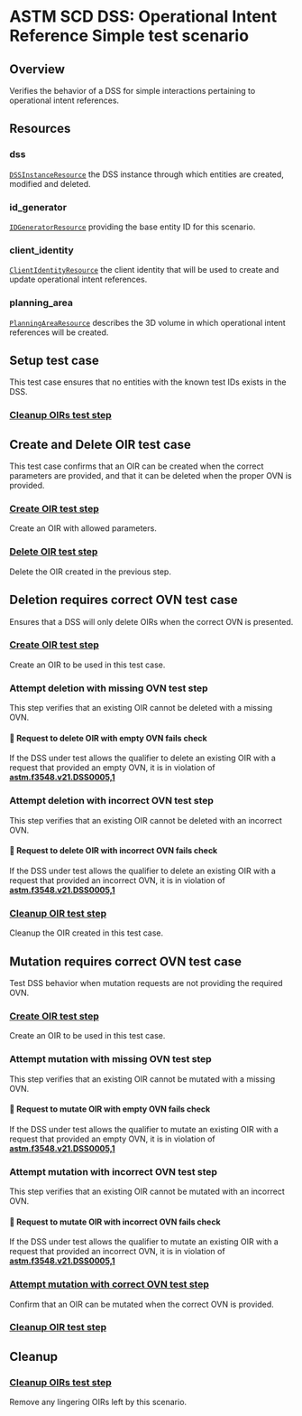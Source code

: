 # ASTM SCD DSS: Operational Intent Reference Simple test scenario

## Overview

Verifies the behavior of a DSS for simple interactions pertaining to operational intent references.

## Resources

### dss

[`DSSInstanceResource`](../../../../resources/astm/f3548/v21/dss.py) the DSS instance through which entities are created, modified and deleted.

### id_generator

[`IDGeneratorResource`](../../../../resources/interuss/id_generator.py) providing the base entity ID for this scenario.

### client_identity

[`ClientIdentityResource`](../../../../resources/communications/client_identity.py) the client identity that will be used to create and update operational intent references.

### planning_area

[`PlanningAreaResource`](../../../../resources/planning_area.py) describes the 3D volume in which operational intent references will be created.

## Setup test case

This test case ensures that no entities with the known test IDs exists in the DSS.

### [Cleanup OIRs test step](./clean_workspace_op_intents.md)

## Create and Delete OIR test case

This test case confirms that an OIR can be created when the correct parameters are provided,
and that it can be deleted when the proper OVN is provided.

### [Create OIR test step](./fragments/oir/crud/create_successfully.md)

Create an OIR with allowed parameters.

### [Delete OIR test step](./fragments/oir/crud/delete_known.md)

Delete the OIR created in the previous step.

## Deletion requires correct OVN test case

Ensures that a DSS will only delete OIRs when the correct OVN is presented.

### [Create OIR test step](./fragments/oir/crud/create_successfully.md)

Create an OIR to be used in this test case.

### Attempt deletion with missing OVN test step

This step verifies that an existing OIR cannot be deleted with a missing OVN.

#### 🛑 Request to delete OIR with empty OVN fails check

If the DSS under test allows the qualifier to delete an existing OIR with a request that provided an empty OVN,
it is in violation of **[astm.f3548.v21.DSS0005,1](../../../../requirements/astm/f3548/v21.md)**

### Attempt deletion with incorrect OVN test step

This step verifies that an existing OIR cannot be deleted with an incorrect OVN.

#### 🛑 Request to delete OIR with incorrect OVN fails check

If the DSS under test allows the qualifier to delete an existing OIR with a request that provided an incorrect OVN,
it is in violation of **[astm.f3548.v21.DSS0005,1](../../../../requirements/astm/f3548/v21.md)**

### [Cleanup OIR test step](./fragments/oir/crud/delete_known.md)

Cleanup the OIR created in this test case.

## Mutation requires correct OVN test case

Test DSS behavior when mutation requests are not providing the required OVN.

### [Create OIR test step](./fragments/oir/crud/create_successfully.md)

Create an OIR to be used in this test case.

### Attempt mutation with missing OVN test step

This step verifies that an existing OIR cannot be mutated with a missing OVN.

#### 🛑 Request to mutate OIR with empty OVN fails check

If the DSS under test allows the qualifier to mutate an existing OIR with a request that provided an empty OVN,
it is in violation of **[astm.f3548.v21.DSS0005,1](../../../../requirements/astm/f3548/v21.md)**

### Attempt mutation with incorrect OVN test step

This step verifies that an existing OIR cannot be mutated with an incorrect OVN.

#### 🛑 Request to mutate OIR with incorrect OVN fails check

If the DSS under test allows the qualifier to mutate an existing OIR with a request that provided an incorrect OVN,
it is in violation of **[astm.f3548.v21.DSS0005,1](../../../../requirements/astm/f3548/v21.md)**

### [Attempt mutation with correct OVN test step](./fragments/oir/crud/update_successfully.md)

Confirm that an OIR can be mutated when the correct OVN is provided.

### [Cleanup OIR test step](./fragments/oir/crud/delete_known.md)

## Cleanup

### [Cleanup OIRs test step](./clean_workspace_op_intents.md)

Remove any lingering OIRs left by this scenario.
